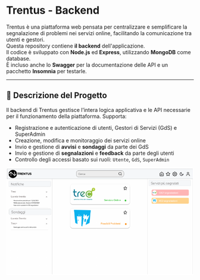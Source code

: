 # Trentus - Backend

Trentus è una piattaforma web pensata per centralizzare e semplificare la segnalazione di problemi nei servizi online, facilitando la comunicazione tra utenti e gestori.  
Questa repository contiene **il backend** dell'applicazione.  
Il codice è sviluppato con **Node.js** ed **Express**, utilizzando **MongoDB** come database.  
È incluso anche lo **Swagger** per la documentazione delle API e un pacchetto **Insomnia** per testarle.

---

## 📌 Descrizione del Progetto

Il backend di Trentus gestisce l’intera logica applicativa e le API necessarie per il funzionamento della piattaforma. Supporta:

- Registrazione e autenticazione di utenti, Gestori di Servizi (GdS) e SuperAdmin
- Creazione, modifica e monitoraggio dei servizi online
- Invio e gestione di **avvisi** e **sondaggi** da parte dei GdS
- Invio e gestione di **segnalazioni** e **feedback** da parte degli utenti
- Controllo degli accessi basato sui ruoli: `Utente`, `GdS`, `SuperAdmin`

![User homepage](./public/show.png)